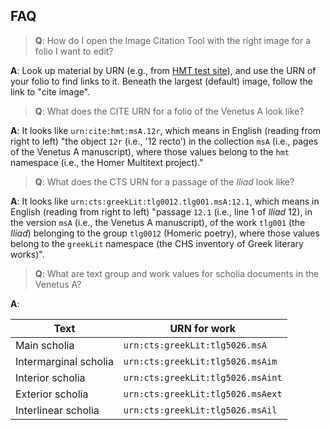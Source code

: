 ## FAQ ##



>**Q**: How do I open the Image Citation Tool with the right image for a folio I want to edit?

**A**: Look up  material by URN (e.g., from [HMT test site](http://beta.hpcc.uh.edu/tomcat/hmtdigital/svcforms)), and use the URN of your folio to find links to it.  Beneath the largest (default) image, follow the link to "cite image".


>**Q**: What does the CITE URN for a folio of the Venetus A look like?

**A**:  It looks like `urn:cite:hmt:msA.12r`, which means in English (reading from right to left) "the object `12r` (i.e., '12 recto') in the collection `msA` (i.e., pages of the Venetus A manuscript), where those values belong to the `hmt` namespace (i.e., the Homer Multitext project)."

>**Q**:  What does the CTS URN for a passage of the *Iliad* look like?

**A**:  It looks like `urn:cts:greekLit:tlg0012.tlg001.msA:12.1`, which means in English (reading from right to left) "passage `12.1` (i.e., line 1 of *Iliad* 12), in the version `msA` (i.e., the Venetus A manuscript), of the work `tlg001` (the *Iliad*) belonging to the group `tlg0012` (Homeric poetry), where those values belong to the `greekLit` namespace (the CHS inventory of Greek literary works)".

>**Q**:  What are text group and work values for scholia documents in the Venetus A?

**A**: 

| Text | URN for work |  
|  ------	| ------	|  
| Main scholia | `urn:cts:greekLit:tlg5026.msA` |  
| Intermarginal scholia | `urn:cts:greekLit:tlg5026.msAim` |  
| Interior scholia | `urn:cts:greekLit:tlg5026.msAint` |  
| Exterior scholia | `urn:cts:greekLit:tlg5026.msAext` |  
| Interlinear scholia | `urn:cts:greekLit:tlg5026.msAil` |  

